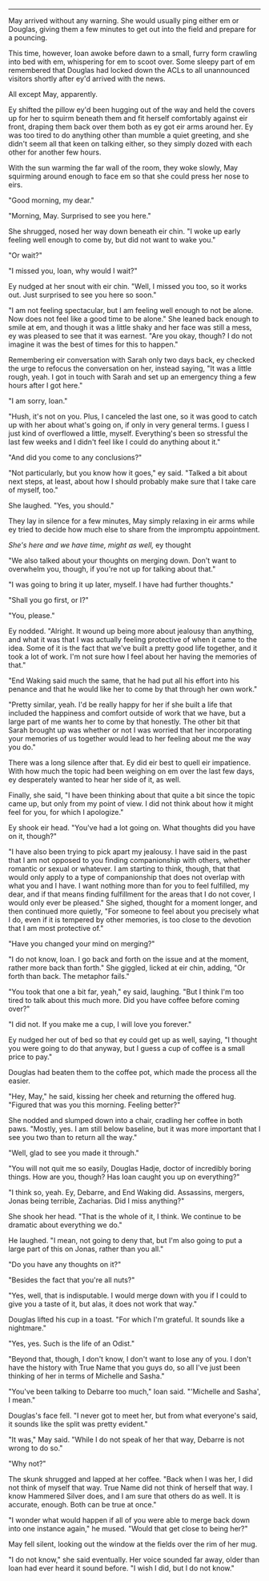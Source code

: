 -----

May arrived without any warning. She would usually ping either em or Douglas, giving them a few minutes to get out into the field and prepare for a pouncing.

This time, however, Ioan awoke before dawn to a small, furry form crawling into bed with em, whispering for em to scoot over. Some sleepy part of em remembered that Douglas had locked down the ACLs to all unannounced visitors shortly after ey'd arrived with the news.

All except May, apparently.

Ey shifted the pillow ey'd been hugging out of the way and held the covers up for her to squirm beneath them and fit herself comfortably against eir front, draping them back over them both as ey got eir arms around her. Ey was too tired to do anything other than mumble a quiet greeting, and she didn't seem all that keen on talking either, so they simply dozed with each other for another few hours.

With the sun warming the far wall of the room, they woke slowly, May squirming around enough to face em so that she could press her nose to eirs.

"Good morning, my dear."

"Morning, May. Surprised to see you here."

She shrugged, nosed her way down beneath eir chin. "I woke up early feeling well enough to come by, but did not want to wake you."

"Or wait?"

"I missed you, Ioan, why would I wait?"

Ey nudged at her snout with eir chin. "Well, I missed you too, so it works out. Just surprised to see you here so soon."

"I am not feeling spectacular, but I am feeling well enough to not be alone. Now does not feel like a good time to be alone." She leaned back enough to smile at em, and though it was a little shaky and her face was still a mess, ey was pleased to see that it was earnest. "Are you okay, though? I do not imagine it was the best of times for this to happen."

Remembering eir conversation with Sarah only two days back, ey checked the urge to refocus the conversation on her, instead saying, "It was a little rough, yeah. I got in touch with Sarah and set up an emergency thing a few hours after I got here."

"I am sorry, Ioan."

"Hush, it's not on you. Plus, I canceled the last one, so it was good to catch up with her about what's going on, if only in very general terms. I guess I just kind of overflowed a little, myself. Everything's been so stressful the last few weeks and I didn't feel like I could do anything about it."

"And did you come to any conclusions?"

"Not particularly, but you know how it goes," ey said. "Talked a bit about next steps, at least, about how I should probably make sure that I take care of myself, too."

She laughed. "Yes, you should."

They lay in silence for a few minutes, May simply relaxing in eir arms while ey tried to decide how much else to share from the impromptu appointment. 

*She's here and we have time, might as well,* ey thought

"We also talked about your thoughts on merging down. Don't want to overwhelm you, though, if you're not up for talking about that."

"I was going to bring it up later, myself. I have had further thoughts."

"Shall you go first, or I?"

"You, please."

Ey nodded. "Alright. It wound up being more about jealousy than anything, and what it was that I was actually feeling protective of when it came to the idea. Some of it is the fact that we've built a pretty good life together, and it took a lot of work. I'm not sure how I feel about her having the memories of that."

"End Waking said much the same, that he had put all his effort into his penance and that he would like her to come by that through her own work."

"Pretty similar, yeah. I'd be really happy for her if she built a life that included the happiness and comfort outside of work that we have, but a large part of me wants her to come by that honestly. The other bit that Sarah brought up was whether or not I was worried that her incorporating your memories of us together would lead to her feeling about me the way you do."

There was a long silence after that. Ey did eir best to quell eir impatience. With how much the topic had been weighing on em over the last few days, ey desperately wanted to hear her side of it, as well.

Finally, she said, "I have been thinking about that quite a bit since the topic came up, but only from my point of view. I did not think about how it might feel for you, for which I apologize."

Ey shook eir head. "You've had a lot going on. What thoughts did you have on it, though?"

"I have also been trying to pick apart my jealousy. I have said in the past that I am not opposed to you finding companionship with others, whether romantic or sexual or whatever. I am starting to think, though, that that would only apply to a type of companionship that does not overlap with what you and I have. I want nothing more than for you to feel fulfilled, my dear, and if that means finding fulfillment for the areas that I do not cover, I would only ever be pleased." She sighed, thought for a moment longer, and then continued more quietly, "For someone to feel about you precisely what I do, even if it is tempered by other memories, is too close to the devotion that I am most protective of."

"Have you changed your mind on merging?"

"I do not know, Ioan. I go back and forth on the issue and at the moment, rather more back than forth." She giggled, licked at eir chin, adding, "Or forth than back. The metaphor fails."

"You took that one a bit far, yeah," ey said, laughing. "But I think I'm too tired to talk about this much more. Did you have coffee before coming over?"

"I did not. If you make me a cup, I will love you forever."

Ey nudged her out of bed so that ey could get up as well, saying, "I thought you were going to do that anyway, but I guess a cup of coffee is a small price to pay."

Douglas had beaten them to the coffee pot, which made the process all the easier.

"Hey, May," he said, kissing her cheek and returning the offered hug. "Figured that was you this morning. Feeling better?"

She nodded and slumped down into a chair, cradling her coffee in both paws. "Mostly, yes. I am still below baseline, but it was more important that I see you two than to return all the way."

"Well, glad to see you made it through."

"You will not quit me so easily, Douglas Hadje, doctor of incredibly boring things. How are you, though? Has Ioan caught you up on everything?"

"I think so, yeah. Ey, Debarre, and End Waking did. Assassins, mergers, Jonas being terrible, Zacharias. Did I miss anything?"

She shook her head. "That is the whole of it, I think. We continue to be dramatic about everything we do."

He laughed. "I mean, not going to deny that, but I'm also going to put a large part of this on Jonas, rather than you all."

"Do you have any thoughts on it?"

"Besides the fact that you're all nuts?"

"Yes, well, that is indisputable. I would merge down with you if I could to give you a taste of it, but alas, it does not work that way."

Douglas lifted his cup in a toast. "For which I'm grateful. It sounds like a nightmare."

"Yes, yes. Such is the life of an Odist."

"Beyond that, though, I don't know, I don't want to lose any of you. I don't have the history with True Name that you guys do, so all I've just been thinking of her in terms of Michelle and Sasha."

"You've been talking to Debarre too much," Ioan said. "'Michelle and Sasha', I mean."

Douglas's face fell. "I never got to meet her, but from what everyone's said, it sounds like the split was pretty evident."

"It was," May said. "While I do not speak of her that way, Debarre is not wrong to do so."

"Why not?"

The skunk shrugged and lapped at her coffee. "Back when I was her, I did not think of myself that way. True Name did not think of herself that way. I know Hammered Silver does, and I am sure that others do as well. It is accurate, enough. Both can be true at once."

"I wonder what would happen if all of you were able to merge back down into one instance again," he mused. "Would that get close to being her?"

May fell silent, looking out the window at the fields over the rim of her mug.

"I do not know," she said eventually. Her voice sounded far away, older than Ioan had ever heard it sound before. "I wish I did, but I do not know."

